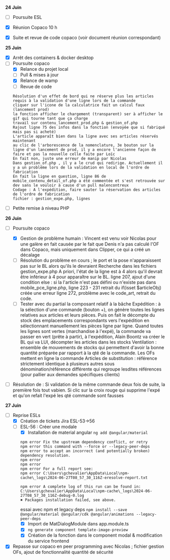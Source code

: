 **24 Juin**
- [ ] Poursuite ESL
- [x] Réunion Copaco 10 h
- [x] Suite et revue de code copaco (voir document réunion correspondant)


**25 Juin**
- [x] Arrêt des containers & docker desktop
- [ ] Poursuite copaco
    - [x] Relance du projet local
    - [ ] Pull & mises à jour
    - [x] Relance de wamp
    - [ ] Revue de code
    ```
    Résolution d'un effet de bord qui ne réserve plus les articles requis à la validation d'une ligne lors de la commande
    cliquer sur l'icone de la calculatrice fait un calcul faux (lancement prod)
    la fonction afficher le chargement (transparent) ser à afficher le gif qui tourne tant que ça charge
    travail sur contenu_lancement_prod.php & gestion_of.php
    Rajout ligne 75 des infos dans la fonction (envoyée que si fabriqué mais pas si acheté)
    L'article apparaît bien dans la ligne avec ses articles réservés maintenant
    au clic de l'arborescence de la nomenclature, 3e bouton sur la ligne d'un lancement de prod, il y a encore l'ancienne façon de faire et pas la nouvelle celle faite par Loïc
    En fait non, juste une erreur de manip par Nicolas
    Dans gestion_of.php , il y a le crud qui redirige. Actuellement il y a un problème lors de la validation en local de l'ordre de fabrication
    En fait la ligne en question, ligne 86 de mobile_contenu_detail_of.php a été commentée et s'est retrouvée sur dev sans le vouloir à cause d'un pull malencontreux
    Codage : A l'expédition, faire sauter la réservation des articles de l'ordre de fabrication
    fichier : gestion_expe.php, lignes   
    ```
- [ ] Petite remise à niveau PHP

**26 Juin**
- [ ] Poursuite copaco
    - [x] Gestion de problème humain : Vincent est venu voir Nicolas pour une galère en fait causée par le fait que Denis n'a pas calculé l'OF dans Copaco, mais uniquement dans Clipper, ce qui a créé un décalage
    - [ ] Résolution du problème en cours ; le port et la pose n'apparaissent pas sur le BL alors qu'ils le devraient
    Recherche dans les fichiers gestion_expe.php
    A priori, l'état de la ligne est à 4 alors qu'il devrait être inférieur à 4 pour apparaître sur le BL.
    ligne 207, ajout d'une condition else : si la l'article n'est pas défini ou n'existe pas
    dans mobile_pce_ligne.php, ligne 223 - 231 retrait du if(isset $articleObj)
    créée une erreur
    ligne 272, problème avec le code_art, retrait du code.
    - [ ] Tester avec du partial la composant relatif à la bâche
Expédition : 
à la sélection d'une commande (bouton +), on génère toutes les lignes relatives aux articles et leurs pièces. Puis on fait le décompte du stock des emplacements correspondants vers l'expédition en sélectionnant manuellement les pièces ligne par ligne.
Quand toutes les lignes sont vertes (marchandise à l'expé), la commande va passer en vert (prête à partir), à l'expédition, Alain Boontz va créer le BL qui va LUI, décompter les articles dans les stocks
Ventilation : ensemble de mouvements de stocks qui permettent d'avoir la bonne quantité préparée par rapport à la qté de la commande. 
Les OFs mettent en ligne la commande
Articles de substitution : référence strictement identique à plusieurs autres sous dénomination/référence différente qui regroupe lesdites références (pour pallier aux demandes spécifiques clients)
- [ ] Résolution de  : Si validation de la même commande deux fois de suite, la première fois tout vabien. Si clic sur la croix rouge qui supprime l'expé et qu'on refait l'expé les qté commande sont fausses


**27 Juin**
- [ ] Reprise ESLs
    - [x] Création de tickets Jira ESL-53→56
    - [ ] ESL-56 : Créer une modale
        - [x] Installation de material angular ```ng add @angular/material```
        ```
        npm error Fix the upstream dependency conflict, or retry
        npm error this command with --force or --legacy-peer-deps
        npm error to accept an incorrect (and potentially broken) dependency resolution.
        npm error
        npm error
        npm error For a full report see:
        npm error C:\Users\gchevalier\AppData\Local\npm-cache\_logs\2024-06-27T08_57_30_116Z-eresolve-report.txt

        npm error A complete log of this run can be found in: C:\Users\gchevalier\AppData\Local\npm-cache\_logs\2024-06-27T08_57_30_116Z-debug-0.log
        ✖ Packages installation failed, see above.
        ```
        essai avec npm et legacy deps ```npm install --save @angular/material @angular/cdk @angular/animations --legacy-peer-deps```
        - [x] Import de MatDialogModule dans app.module.ts
        - [x] ```ng generate component template-image-preview```
        - [x] Création de la fonction dans le component modal & modification du service frontend
- [x] Repasse sur copaco en peer programming avec Nicolas ; fichier gestion OFs, ajout de fonctionnalité quantité de sécurité
